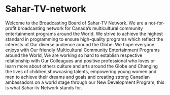 # Sahar-TV-network
Welcome to the Broadcasting Board of Sahar-TV Network. We are a not-for-profit broadcasting network for Canada’s multicultural community entertainment programs around the World. We strive to achieve the highest standard in programming to ensure high-quality programs which reflect the interests of Our diverse audience around the Globe.
We hope everyone enjoys with Our friendly Multicultural Community Entertainment Programs around the World, We are working so hard to establish respective relationship with Our Colleagues and positive professional who loves or learn more about others culture and arts around the Globe and Changing the lives of children,showcasing talents, empowering young women and men to achieve their dreams and goals and creating strong Canadian ambassadors on a world stage through our New Development Program, this is what Sahar-tv Network stands for.
